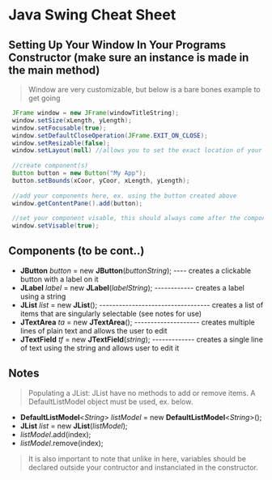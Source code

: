 # Java Swing Cheat Sheet

## Setting Up Your Window In Your Programs Constructor (make sure an instance is made in the main method)

> Window are very customizable, but below is a bare bones example to get going
``` java
 JFrame window = new JFrame(windowTitleString);
 window.setSize(xLength, yLength);
 window.setFocusable(true);
 window.setDefaultCloseOperation(JFrame.EXIT_ON_CLOSE);
 window.setResizable(false);
 window.setLayout(null) //allows you to set the exact location of your following components
 
 //create component(s)
 Button button = new Button("My App");
 button.setBounds(xCoor, yCoor, xLength, yLength);
 
 //add your components here, ex. using the button created above
 window.getContentPane().add(button);
 
 //set your component visable, this should always come after the components you want to be visable
 window.setVisable(true);
```

## Components (to be cont..)
* **JButton** _button_ = new **JButton**(_buttonString_); ---- creates a clickable button with a label on it
* **JLabel** _label_ = new **JLabel**(_labelString_); ------------ creates a label using a string
* **JList** _list_ = new **JList**(); ---------------------------------- creates a list of items that are singularly selectable (see notes for use)
* **JTextArea** _ta_ = new **JTextArea**(); -------------------- creates multiple lines of plain text and allows the user to edit
* **JTextField** _tf_ = new **JTextField**(_string_); ------------- creates a single line of text using the string and allows user to edit it

## Notes
> Populating a JList: JList have no methods to add or remove items.  A DefaultListModel object must be used, ex. below.
* **DefaultListModel**<_String_> _listModel_ = new **DefaultListModel**<_String_>();
* **JList** _list_ = new **JList**<String>(_listModel_);
* _listModel_.add(index);
* _listModel_.remove(index);
> 
> It is also important to note that unlike in here, variables should be declared outside your contructor and
> instanciated in the constructor.
